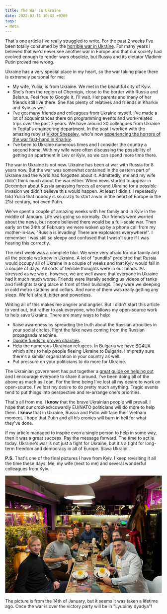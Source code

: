 ```yaml
---
title: The War in Ukraine
date: 2022-03-11 10:43 +0200
tags:
- Meta
---
```


That's one article I've really struggled to write. For the past 2 weeks I've been totally
consumed by the [horrible war in Ukraine](https://war.ukraine.ua). For many years I believed
that we'd never see another war in Europe and that our society had evolved enough to render
wars obsolete, but Russia and its dictator Vladimir Putin proved me wrong.

Ukraine has a very special place in my heart, so the war taking place there is extremely personal for me:

- My wife, Yuliia, is from Ukraine. We met in the beautiful city of Kyiv.
- She's from the region of Chernigiv, close to the border with Russia and Belarus. Feel free to Google it, I'll wait. Her parents and many of her friends still live there. She has plenty of relatives and friends in Kharkiv and Kyiv as well.
- I've got many friends and colleagues from Ukraine myself. I've made a lot of acquaintances there on programming events and work-related trips over the past 7 years. We have around 30 colleagues from Ukraine in Toptal's engineering department. In the past I worked with the amazing rubyist [Viktor Shepelev](https://zverok.space/index.html), who's now [experiencing the horrors of the war first-hand in Kharkiv](https://zverok.space/blog/2022-03-03-WAR.html).
- I've been to Ukraine numerous times and I consider the country a second home. With my wife were often discussing the possibility of getting an apartment in Lviv or Kyiv, so we can spend more time there.

The war in Ukraine is not new. Ukraine has been at war with Russia for 8 years now. But the war was somewhat contained in the eastern part of Ukraine and the world had forgotten about it. Admittedly, me and my wife didn't think much about the war either. When news started to appear in December about Russia amassing forces all around Ukraine for a possible invasion we didn't believe this would happen. At least I didn't. I repeatedly told Yuliia that nobody is so crazy to start a war in the heart of Europe in the 21st century, not even Putin.

We've spent a couple of amazing weeks with her family and in Kyiv in the middle of January. Life was going so normally. Our friends were worried about the news, but noone believed there would be a full-scale war. Then early on the 24th of February we were woken up by a phone call from my mother-in-law. "Russia is invading! There are explosions everywhere!". I remember I was still so sleepy and confused that I wasn't sure if I was hearing this correctly.

The next week was a complete blur. We were very afraid for our family and all the people we knew in Ukraine. A lot of "pundits" predicted that Russia would occupy all of Ukraine in a couple of weeks and that Kyiv would fall in a couple of days. All sorts of terrible thoughts were in our heads. As stressed as we were, however, we are well aware that everyone in Ukraine had it much much worse. Friends were literally sending us videos of tanks and firefights taking place in front of their buildings. They were we sleeping in cold metro stations and cellars. And none of them was really getting any sleep. We felt afraid, bitter and powerless.

Writing all of this makes me angrier and angrier. But I didn't start this article to vent out, but rather to ask everyone, who follows my open-source work to help save Ukraine. There are many ways to help:

- Raise awareness by spreading the truth about the Russian atrocities in your social circles. Fight the fake news coming from the Russian propaganda machine.
- [Donate funds to proven charities](https://war.ukraine.ua/donate/).
- Help the numerous Ukrainian refugees. In Bulgaria we have [BG4UA](https://www.bg4ua.com/) which aims to help people fleeing Ukraine to Bulgaria. I'm pretty sure there's a similar organization in your country as well.
- Put pressure on your politicians to do more for Ukraine.

The Ukrainian government has put together a [great guide on helping
out](https://war.ukraine.ua/support-ukraine/) and I encourage everyone to share
it around.  I've been doing all of the above as much as I can. For the time
being I've lost all my desire to work on open-source. I've lost my desire to do
pretty much anything. Tragic events tend to put things into perspective and
re-arrange one's priorities.

That's all from me. I **know** that the brave Ukrainian people will prevail. I hope that our crooked/cowardly EU/NATO politicians will do more to help them.
I **know** that in Ukraine, Russia and Putin will face their Vietnam moment.
I hope that Putin and all his cronies will burn in hell for what they've done.

If my article managed to inspire even a single person to help in some way, then it was a great success. Pay the message forward. The time to act is today. Ukraine's war is not just a
fight for Ukraine, but it's a fight for long-term freedom and democracy in all of Europe. Slava Ukraini!

**P.S.** That's one of the final pictures I have from Kyiv. I keep revisiting it all the time these days. Me, my wife (next to me) and several wonderful colleagues from Kyiv.

![Team dinner in Kyiv](/assets/images/team_dinner_kyiv.jpg)

The picture is from the 14th of January, but it seems it was taken a lifetime ago. Once the war is over the victory party will be in "Lyubimy dyadya"!
